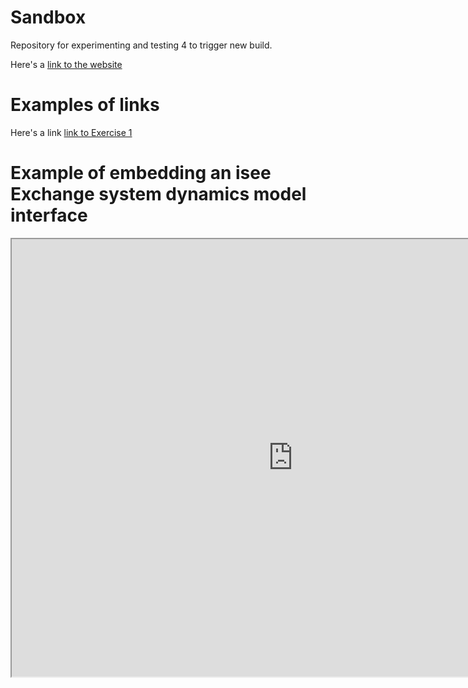 # Sandbox
Repository for experimenting and testing 4 to trigger new build.

Here's a [link to the website](https://cbsdlab.github.io/Sandbox/)

# Examples of links

Here's a link [link to Exercise 1](https://github.com/CBSDLab/Sandbox-EX1/tree/467a3bcc8b575ec4611eeda4524b95a13814bbad)


# Example of embedding an isee Exchange system dynamics model interface

<iframe src="https://exchange.iseesystems.com/public/psh/bettr/index.html#page1" 
        width="900px" height="700px"></iframe>
